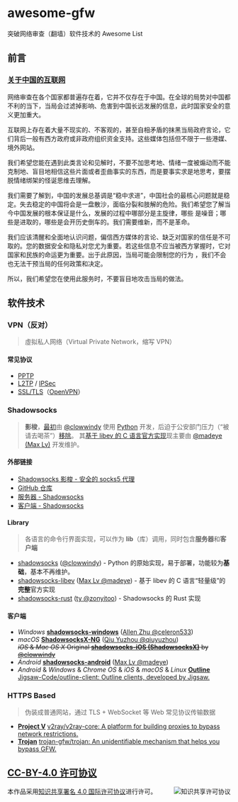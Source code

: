 # awesome-gfw
突破网络审查（翻墙）软件技术的 Awesome List

<link rel="stylesheet" href="https://cdn.jsdelivr.net/npm/@fortawesome/fontawesome-free/css/all.min.css">
<link rel="stylesheet" href="main.css">

## 前言
### [关于中国的互联网](https://github.com/kelthuzadx/hosts/wiki/%E5%85%B3%E4%BA%8E%E4%B8%AD%E5%9B%BD%E7%9A%84%E4%BA%92%E8%81%94%E7%BD%91)
网络审查在各个国家都普遍存在着，它并不仅存在于中国。在全球的局势对中国都不利的当下，当局会过滤掉影响、危害到中国长远发展的信息，此时国家安全的意义更加重大。
  
互联网上存在着大量不现实的、不客观的，甚至自相矛盾的抹黑当局政府言论，它们背后一般有西方政府或非政府组织资金支持。这些媒体包括但不限于一些港媒、境外网站。

我们希望您能在遇到此类言论和见解时，不要不加思考地、情绪一度被煽动而不能克制地、盲目地相信这些片面或者歪曲事实的东西，而是要事实求是地思考，要摆脱情绪绑架的怪诞思维去理解。

我们需要了解到，中国的发展总基调是“稳中求进”，中国社会的最核心问题就是稳定。失去稳定的中国将会是一盘散沙，面临分裂和肢解的危险。我们希望您了解当今中国发展的根本保证是什么，发展的过程中哪部分是主旋律，哪些
是噪音；哪些是进取的，哪些是会开历史倒车的。我们需要维新，而不是革命。

我们应该清醒和全面地认识问题，偏信西方媒体的言论、缺乏对国家的信任是不可取的。您的数据安全和隐私对您尤为重要。若这些信息不应当被西方掌握时，它对国家和民族的命运更为重要。出于此原因，当局可能会限制您的行为
，我们不会也无法干预当局的任何政策和决定。

所以，我们希望您在使用此服务时，不要盲目地攻击当局的做法。


## 软件技术

### VPN（反对）
> 虛拟私人网络（Virtual Private Network，缩写 VPN）

#### 常见协议
- [PPTP](https://zh.wikipedia.org/zh-cn/%E9%BB%9E%E5%B0%8D%E9%BB%9E%E9%9A%A7%E9%81%93%E5%8D%94%E8%AD%B0)
- [L2TP](https://zh.wikipedia.org/zh-cn/%E7%AC%AC%E4%BA%8C%E5%B1%82%E9%9A%A7%E9%81%93%E5%8D%8F%E8%AE%AE) / [IPSec](https://zh.wikipedia.org/zh-cn/IPsec)
- [SSL/TLS](https://zh.wikipedia.org/zh-cn/%E5%82%B3%E8%BC%B8%E5%B1%A4%E5%AE%89%E5%85%A8%E6%80%A7%E5%8D%94%E5%AE%9A)（[OpenVPN](https://zh.wikipedia.org/zh-cn/OpenVPN)）


### Shadowsocks
> **影梭**，[最初](https://github.com/clowwindy/shadowsocks/tree/master)由 [@clowwindy](https://github.com/clowwindy) 使用 [Python](https://www.python.org/) 开发，后迫于公安部门压力（“被请去喝茶”）[移除](https://github.com/shadowsocks/shadowsocks/blob/rm/README.md)。
> 其[基于 libev 的 C 语言官方实现](https://github.com/shadowsocks/shadowsocks-libev)现主要由 [@madeye (Max Lv)](https://github.com/madeye) 开发维护。

#### 外部链接
- [Shadowsocks 影梭 - 安全的 socks5 代理](https://shadowsocks.org/en/)
- [GitHub 仓库](https://github.com/shadowsocks)
- [服务器 - Shadowsocks](https://shadowsocks.org/en/download/servers.html)
- [客户端 - Shadowsocks](https://shadowsocks.org/en/download/clients.html)

#### Library
> 各语言的命令行界面实现，可以作为 **lib**（库）调用，同时包含**服务器**和**客户端**

- [shadowsocks](https://github.com/shadowsocks/shadowsocks/tree/master) ([@clowwindy](https://github.com/clowwindy)) - Python 的原始实现，易于部署，功能较为**基础**，基本不再维护。
- [shadowsocks-libev](https://github.com/shadowsocks/shadowsocks-libev) ([Max Lv @madeye](https://github.com/madeye)) - 基于 libev 的 C 语言“轻量级”的**完整**官方实现
- [shadowsocks-rust](https://github.com/shadowsocks/shadowsocks-rust) ([ty @zonyitoo](https://github.com/zonyitoo)) - Shadowsocks 的 Rust 实现

#### 客户端
- <i class="fab fa-windows" title="Windows"> Windows</i> **[shadowsocks-windows](https://github.com/shadowsocks/shadowsocks-windows)** ([Allen Zhu @celeron533](https://github.com/celeron533))
- <i class="fab fa-apple" title="Apple"> macOS</i> **[ShadowsocksX-NG](https://github.com/shadowsocks/ShadowsocksX-NG)** ([Qiu Yuzhou @qiuyuzhou](https://github.com/qiuyuzhou))<br />
  ~~*iOS* & *Mac OS X* Original **[shadowsocks-iOS (ShadowsocksX)](https://github.com/shadowsocks/shadowsocks-iOS/tree/master)** by [@clowwindy](https://github.com/clowwindy)~~
- <i class="fab fa-android" title="Android"> Android</i> **[shadowsocks-android](https://github.com/shadowsocks/shadowsocks-android)** ([Max Lv @madeye](https://github.com/madeye))
- <i class="fab fa-android" title="Android"> Android</i> & <i class="fab fa-windows" title="Windows"> Windows</i> & <i class="fab fa-chrome" title="Chrome OS"> Chrome OS</i> & <i class="fab fa-apple" title="Apple"> iOS</i> & <i class="fab fa-apple" title="Apple"> macOS</i> & <i class="fab fa-linux" title="Linux"> Linux</i>
  **[Outline](https://getoutline.org/zh-CN/home)** [Jigsaw-Code/outline-client: Outline clients, developed by Jigsaw.](https://github.com/Jigsaw-Code/outline-client)


### HTTPS Based
> 伪装成普通网站，通过 TLS + WebSocket 等 Web 常见协议传输数据

- **[Project V](https://www.v2ray.com/)** [v2ray/v2ray-core: A platform for building proxies to bypass network restrictions.](https://github.com/v2ray/v2ray-core)
- **[Trojan](https://trojan-gfw.github.io/trojan/)** [trojan-gfw/trojan: An unidentifiable mechanism that helps you bypass GFW.](https://github.com/trojan-gfw/trojan)


## [CC-BY-4.0 许可协议](CC-BY-4.0.html)
<a rel="license" href="https://i.creativecommons.org/l/by/4.0/88x31.png"><img alt="知识共享许可协议" style="border-width:0" src="https://i.creativecommons.org/l/by/4.0/88x31.png" align="right" /></a>
本作品采用<a rel="license" href="https://creativecommons.org/licenses/by/4.0/deed.zh-Hans">知识共享署名 4.0 国际许可协议</a>进行许可。
